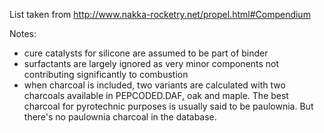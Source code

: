 List taken from http://www.nakka-rocketry.net/propel.html#Compendium

Notes: 
* cure catalysts for silicone are assumed to be part of binder 
* surfactants are largely ignored as very minor components not contributing significantly to combustion 
* when charcoal is included, two variants are calculated with two charcoals available in PEPCODED.DAF, oak and maple. The best charcoal for pyrotechnic purposes is usually said to be paulownia. But there's no paulownia charcoal in the database.
